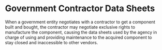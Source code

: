 # Government Contractor Data Sheets

When a government entity negotiates with a contractor to get a component built and bought, the contractor may negotiate exclusive rights to manufacture the component, causing the data sheets used by the agency in charge of using and providing maintenance to the acquired component to stay closed and inaccessible to other vendors.
